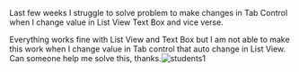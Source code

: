 Last few weeks I struggle to solve problem to make changes in Tab Control when I change value in List View Text Box and vice verse.

Everything works fine with List View and Text Box but I am not able to make this work when I change value in Tab control that auto change in List View. Can someone help me solve this, thanks.![students1](https://user-images.githubusercontent.com/37701426/225947270-2659e6f9-3d54-407c-bb55-100f8073e05e.png)
